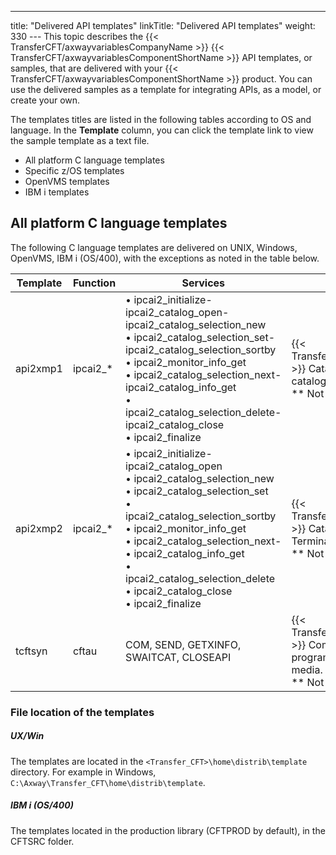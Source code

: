 ---
title: "Delivered API templates"
linkTitle: "Delivered API templates"
weight: 330
--- This topic describes the {{< TransferCFT/axwayvariablesCompanyName  >}} {{< TransferCFT/axwayvariablesComponentShortName  >}} API templates, or samples, that are delivered with your {{< TransferCFT/axwayvariablesComponentShortName  >}} product. You can use the delivered samples as a template for integrating APIs, as a model, or create your own.

The templates titles are listed in the following tables according to OS and language. In the **Template** column, you can click the template link to view the sample template as a text file.

- All platform C language templates
- Specific z/OS templates
- OpenVMS templates
- IBM i templates

## All platform C language templates

The following C language templates are delivered on UNIX, Windows, OpenVMS, IBM i (OS/400), with the exceptions as noted in the table below.

| Template  | Function  | Services | Description  |
| --- | --- | --- | --- |
| api2xmp1  | ipcai2_*  |  • ipcai2_initialize- ipcai2_catalog_open- ipcai2_catalog_selection_new<br/> • ipcai2_catalog_selection_set- ipcai2_catalog_selection_sortby<br/> • ipcai2_monitor_info_get<br/> • ipcai2_catalog_selection_next- ipcai2_catalog_info_get<br/> • ipcai2_catalog_selection_delete- ipcai2_catalog_close<br/> • ipcai2_finalize | {{< TransferCFT/axwayvariablesComponentShortName  >}} Catalog API sample program, which lists all catalog content.<br/> ** Not delivered on z/OS (iseries). |
| api2xmp2  | ipcai2_*  |  • ipcai2_initialize- ipcai2_catalog_open<br/> • ipcai2_catalog_selection_new<br/> • ipcai2_catalog_selection_set<br/> • ipcai2_catalog_selection_sortby<br/> • ipcai2_monitor_info_get<br/> • ipcai2_catalog_selection_next- <br/> • ipcai2_catalog_info_get<br/> • ipcai2_catalog_selection_delete<br/> • ipcai2_catalog_close<br/> • ipcai2_finalize | {{< TransferCFT/axwayvariablesComponentShortName  >}} Catalog API sample program, which changes all Terminated transfers to Ended.<br/> ** Not delivered on z/OS (iseries). |
| tcftsyn  | cftau  | COM, SEND, GETXINFO, SWAITCAT, CLOSEAPI  | {{< TransferCFT/axwayvariablesComponentShortName  >}} Communication and Catalog API sample program using a synchronous communication media.<br/> ** Not delivered on OS/400 or z/OS (iseries). |

### File location of the templates

##### UX/Win

The templates are located in the `<Transfer_CFT>\home\distrib\template` directory. For example in Windows, `C:\Axway\Transfer_CFT\home\distrib\template`.

##### IBM i (OS/400)

The templates located in the production library (CFTPROD by default), in the CFTSRC folder.
